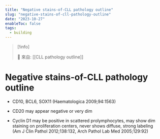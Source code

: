 ```yaml
---
title: "Negative stains-of-CLL pathology outline"
slug: "negative-stains-of-cll-pathology-outline"
date: "2023-10-27"
enableToc: false
tags:
  - building
---
```


> [!info]
>
> 🌱 來自: [[CLL pathology outline]]

# Negative stains-of-CLL pathology outline

- CD10, BCL6, SOX11 (Haematologica 2009;94:1563)
 
- CD20 may appear negative or very dim
 
- Cyclin D1 may be positive in scattered prolymphocytes, may show dim staining on proliferation centers, never shows diffuse, strong labeling (Am J Clin Pathol 2012;138:132, Arch Pathol Lab Med 2005;129:92)

